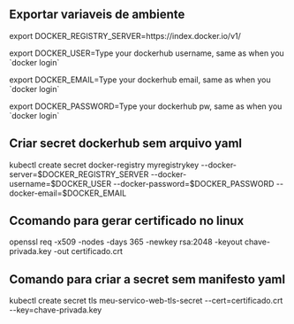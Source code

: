 ## Exportar variaveis de ambiente
<p> export DOCKER_REGISTRY_SERVER=https://index.docker.io/v1/ </p>
<p> export DOCKER_USER=Type your dockerhub username, same as when you `docker login` </p>
<p> export DOCKER_EMAIL=Type your dockerhub email, same as when you `docker login` </p>
<p> export DOCKER_PASSWORD=Type your dockerhub pw, same as when you `docker login` </p>

## Criar secret dockerhub sem arquivo yaml 
<p> kubectl create secret docker-registry myregistrykey --docker-server=$DOCKER_REGISTRY_SERVER --docker-username=$DOCKER_USER --docker-password=$DOCKER_PASSWORD   --docker-email=$DOCKER_EMAIL </p>
 
## Ccomando para gerar certificado no linux 
<p> openssl req -x509 -nodes -days 365 -newkey rsa:2048 -keyout chave-privada.key -out certificado.crt </p>
 
## Comando para criar a secret sem manifesto yaml 
<p> kubectl create secret tls meu-servico-web-tls-secret --cert=certificado.crt --key=chave-privada.key </p>
